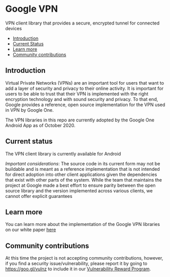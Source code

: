 # Google VPN

VPN client library that provides a secure, encrypted tunnel for connected devices

* [Introduction](#introduction)
* [Current Status](#current-status)
* [Learn more](#learn-more)
* [Community contributions](#community-contributions)

## Introduction
Virtual Private Networks (VPNs) are an important tool for users that want to add a layer of security and privacy to their online activity. It is important for users to be able to trust that their VPN is implemented with the right encryption technology and with sound security and privacy. To that end, Google provides a reference, open source implementation for the VPN used in VPN by Google One.

The VPN libraries in this repo are currently adopted by the Google One Android App as of October 2020.

## Current status
The VPN client library is currently available for Android

*Important considerations*:
The source code in its current form may not be buildable and is meant as a reference implementation that is not intended for direct adoption into other client applications given the dependencies that exist with other parts of the system.
While the team that maintains the project at Google made a best effort to ensure parity between the open source library and the version implemented across various clients, we cannot offer explicit guarantees

## Learn more
You can learn more about the implementation of the Google VPN libraries on our white paper [here](https://www.gstatic.com/subscriptions/marketing_page/vpn/white_paper_4f995ab5d7c7edc3d3f14f2e0593f790.pdf)

## Community contributions
At this time the project is not accepting community contributions, however, if you find a security issue/vulnerability, please report it by going to https://goo.gl/vulnz to include it in our [Vulnerability Reward Program](https://www.google.com/about/appsecurity/reward-program/).

